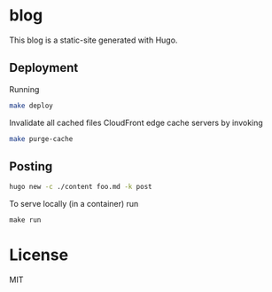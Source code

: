 # blog
This blog is a static-site generated with Hugo.

## Deployment
Running
```sh
make deploy
```

Invalidate all cached files CloudFront edge cache servers by invoking
```sh
make purge-cache
```

## Posting

```sh
hugo new -c ./content foo.md -k post
```

To serve locally (in a container) run
```
make run
```

# License
MIT
